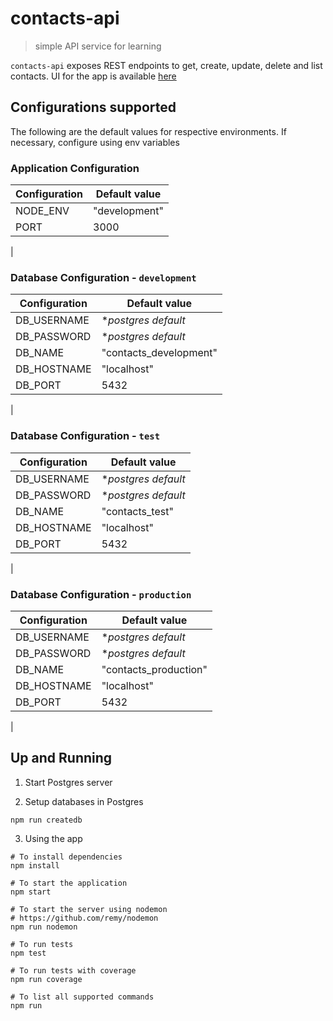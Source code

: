 # contacts-api
> simple API service for learning

`contacts-api` exposes REST endpoints to get, create, update, delete and list contacts.
UI for the app is available [here](https://github.com/DevOpsByExample/contacts-ui)

## Configurations supported

The following are the default values for respective environments.
If necessary, configure using env variables

### Application Configuration

|Configuration | Default value |
|--|--|
| NODE_ENV | "development" |
| PORT | 3000 |
|

### Database Configuration - `development`

|Configuration | Default value |
|--|--|
| DB_USERNAME | *_postgres default_ |
| DB_PASSWORD | *_postgres default_ |
| DB_NAME | "contacts_development" |
| DB_HOSTNAME | "localhost" |
| DB_PORT | 5432 |
|

### Database Configuration - `test`

|Configuration | Default value |
|--|--|
| DB_USERNAME | *_postgres default_ |
| DB_PASSWORD |  *_postgres default_ |
| DB_NAME |  "contacts_test" |
| DB_HOSTNAME | "localhost" |
| DB_PORT | 5432 |
|

### Database Configuration - `production`

|Configuration | Default value |
|--|--|
| DB_USERNAME | *_postgres default_ |
| DB_PASSWORD | *_postgres default_ |
| DB_NAME | "contacts_production" |
| DB_HOSTNAME | "localhost" |
| DB_PORT | 5432 |
|

## Up and Running

1. Start Postgres server

2. Setup databases in Postgres

```
npm run createdb
```

3. Using the app
```
# To install dependencies
npm install

# To start the application
npm start

# To start the server using nodemon
# https://github.com/remy/nodemon
npm run nodemon

# To run tests
npm test

# To run tests with coverage
npm run coverage

# To list all supported commands
npm run
```